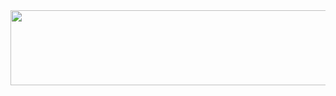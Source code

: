 <a href="https://www.gitanimals.org/en_US?utm_medium=image&utm_source=heum2&utm_content=line">
  <img
    src="https://render.gitanimals.org/lines/heum2?pet-id=700906071044497619"
    width="600"
    height="120"
  />
</a>
  
